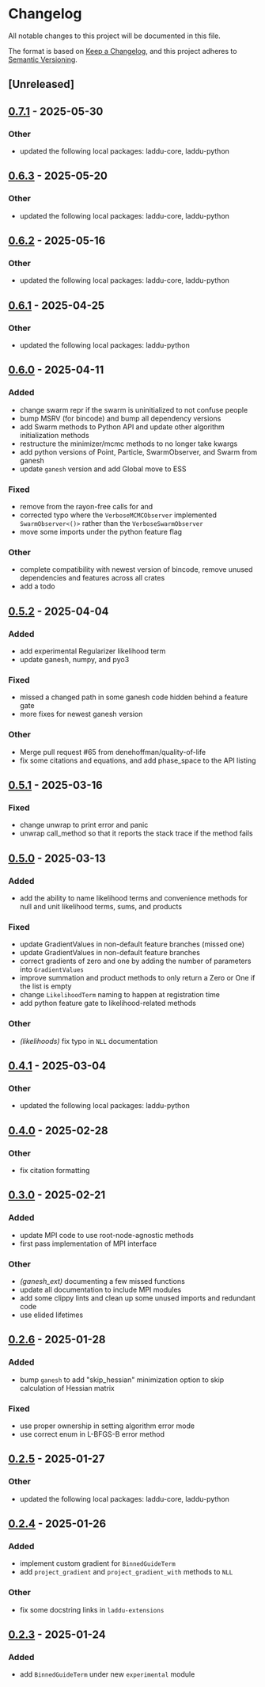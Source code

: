 # Changelog

All notable changes to this project will be documented in this file.

The format is based on [Keep a Changelog](https://keepachangelog.com/en/1.0.0/),
and this project adheres to [Semantic Versioning](https://semver.org/spec/v2.0.0.html).

## [Unreleased]

## [0.7.1](https://github.com/denehoffman/laddu/compare/laddu-extensions-v0.7.0...laddu-extensions-v0.7.1) - 2025-05-30

### Other

- updated the following local packages: laddu-core, laddu-python

## [0.6.3](https://github.com/denehoffman/laddu/compare/laddu-extensions-v0.6.2...laddu-extensions-v0.6.3) - 2025-05-20

### Other

- updated the following local packages: laddu-core, laddu-python

## [0.6.2](https://github.com/denehoffman/laddu/compare/laddu-extensions-v0.6.1...laddu-extensions-v0.6.2) - 2025-05-16

### Other

- updated the following local packages: laddu-core, laddu-python

## [0.6.1](https://github.com/denehoffman/laddu/compare/laddu-extensions-v0.6.0...laddu-extensions-v0.6.1) - 2025-04-25

### Other

- updated the following local packages: laddu-python

## [0.6.0](https://github.com/denehoffman/laddu/compare/laddu-extensions-v0.5.2...laddu-extensions-v0.6.0) - 2025-04-11

### Added

- change swarm repr if the swarm is uninitialized to not confuse people
- bump MSRV (for bincode) and bump all dependency versions
- add Swarm methods to Python API and update other algorithm initialization methods
- restructure the minimizer/mcmc methods to no longer take kwargs
- add python versions of Point, Particle, SwarmObserver, and Swarm from ganesh
- update `ganesh` version and add Global move to ESS

### Fixed

- remove  from the rayon-free  calls for  and
- corrected typo where the `VerboseMCMCObserver` implemented `SwarmObserver<()>` rather than the `VerboseSwarmObserver`
- move some imports under the python feature flag

### Other

- complete compatibility with newest version of bincode, remove unused dependencies and features across all crates
- add a todo

## [0.5.2](https://github.com/denehoffman/laddu/compare/laddu-extensions-v0.5.1...laddu-extensions-v0.5.2) - 2025-04-04

### Added

- add experimental Regularizer likelihood term
- update ganesh, numpy, and pyo3

### Fixed

- missed a changed path in some ganesh code hidden behind a feature gate
- more fixes for newest ganesh version

### Other

- Merge pull request #65 from denehoffman/quality-of-life
- fix some citations and equations, and add phase_space to the API listing

## [0.5.1](https://github.com/denehoffman/laddu/compare/laddu-extensions-v0.5.0...laddu-extensions-v0.5.1) - 2025-03-16

### Fixed

- change unwrap to print error and panic
- unwrap call_method so that it reports the stack trace if the method fails

## [0.5.0](https://github.com/denehoffman/laddu/compare/laddu-extensions-v0.4.1...laddu-extensions-v0.5.0) - 2025-03-13

### Added

- add the ability to name likelihood terms and convenience methods for null and unit likelihood terms, sums, and products

### Fixed

- update GradientValues in non-default feature branches (missed one)
- update GradientValues in non-default feature branches
- correct gradients of zero and one by adding the number of parameters into `GradientValues`
- improve summation and product methods to only return a Zero or One if the list is empty
- change `LikelihoodTerm` naming to happen at registration time
- add python feature gate to likelihood-related methods

### Other

- *(likelihoods)* fix typo in `NLL` documentation

## [0.4.1](https://github.com/denehoffman/laddu/compare/laddu-extensions-v0.4.0...laddu-extensions-v0.4.1) - 2025-03-04

### Other

- updated the following local packages: laddu-python

## [0.4.0](https://github.com/denehoffman/laddu/compare/laddu-extensions-v0.3.0...laddu-extensions-v0.3.1) - 2025-02-28

### Other

- fix citation formatting

## [0.3.0](https://github.com/denehoffman/laddu/compare/laddu-extensions-v0.2.6...laddu-extensions-v0.3.0) - 2025-02-21

### Added

- update MPI code to use root-node-agnostic methods
- first pass implementation of MPI interface

### Other

- _(ganesh_ext)_ documenting a few missed functions
- update all documentation to include MPI modules
- add some clippy lints and clean up some unused imports and redundant code
- use elided lifetimes

## [0.2.6](https://github.com/denehoffman/laddu/compare/laddu-extensions-v0.2.5...laddu-extensions-v0.2.6) - 2025-01-28

### Added

- bump `ganesh` to add "skip_hessian" minimization option to skip calculation of Hessian matrix

### Fixed

- use proper ownership in setting algorithm error mode
- use correct enum in L-BFGS-B error method

## [0.2.5](https://github.com/denehoffman/laddu/compare/laddu-extensions-v0.2.4...laddu-extensions-v0.2.5) - 2025-01-27

### Other

- updated the following local packages: laddu-core, laddu-python

## [0.2.4](https://github.com/denehoffman/laddu/compare/laddu-extensions-v0.2.3...laddu-extensions-v0.2.4) - 2025-01-26

### Added

- implement custom gradient for `BinnedGuideTerm`
- add `project_gradient` and `project_gradient_with` methods to `NLL`

### Other

- fix some docstring links in `laddu-extensions`

## [0.2.3](https://github.com/denehoffman/laddu/compare/laddu-extensions-v0.2.2...laddu-extensions-v0.2.3) - 2025-01-24

### Added

- add `BinnedGuideTerm` under new `experimental` module
